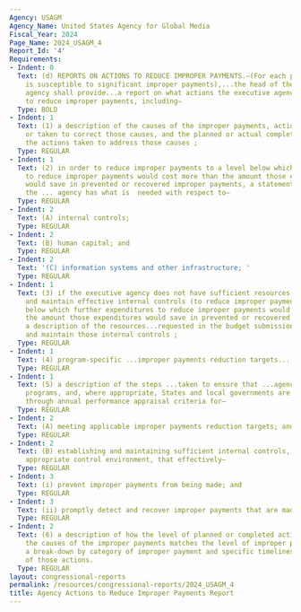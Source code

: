 ```yaml
---
Agency: USAGM
Agency_Name: United States Agency for Global Media
Fiscal_Year: 2024
Page_Name: 2024_USAGM_4
Report_Id: '4'
Requirements:
- Indent: 0
  Text: (d) REPORTS ON ACTIONS TO REDUCE IMPROPER PAYMENTS.—(For each program that
    is susceptible to significant improper payments),...the head of the executive
    agency shall provide...a report on what actions the executive agency is taking
    to reduce improper payments, including—
  Type: BOLD
- Indent: 1
  Text: (1) a description of the causes of the improper payments, actions planned
    or taken to correct those causes, and the planned or actual completion date of
    the actions taken to address those causes ;
  Type: REGULAR
- Indent: 1
  Text: (2) in order to reduce improper payments to a level below which further expenditures
    to reduce improper payments would cost more than the amount those expenditures
    would save in prevented or recovered improper payments, a statement of whether
    the ... agency has what is  needed with respect to—
  Type: REGULAR
- Indent: 2
  Text: (A) internal controls;
  Type: REGULAR
- Indent: 2
  Text: (B) human capital; and
  Type: REGULAR
- Indent: 2
  Text: '(C) information systems and other infrastructure; '
  Type: REGULAR
- Indent: 1
  Text: (3) if the executive agency does not have sufficient resources to establish
    and maintain effective internal controls (to reduce improper payments to a level
    below which further expenditures to reduce improper payments would cost more than
    the amount those expenditures would save in prevented or recovered improper payments),
    a description of the resources...requested in the budget submission... to establish
    and maintain those internal controls ;
  Type: REGULAR
- Indent: 1
  Text: (4) program-specific ...improper payments reduction targets...;
  Type: REGULAR
- Indent: 1
  Text: (5) a description of the steps ...taken to ensure that ...agency managers,
    programs, and, where appropriate, States and local governments are held accountable
    through annual performance appraisal criteria for—
  Type: REGULAR
- Indent: 2
  Text: (A) meeting applicable improper payments reduction targets; and
  Type: REGULAR
- Indent: 2
  Text: (B) establishing and maintaining sufficient internal controls, including an
    appropriate control environment, that effectively—
  Type: REGULAR
- Indent: 3
  Text: (i) prevent improper payments from being made; and
  Type: REGULAR
- Indent: 3
  Text: (ii) promptly detect and recover improper payments that are made; and
  Type: REGULAR
- Indent: 2
  Text: (6) a description of how the level of planned or completed actions ...to address
    the causes of the improper payments matches the level of improper payments, including
    a break-down by category of improper payment and specific timelines for completion
    of those actions.
  Type: REGULAR
layout: congressional-reports
permalink: /resources/congressional-reports/2024_USAGM_4
title: Agency Actions to Reduce Improper Payments Report
---
```

